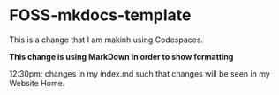 # FOSS-mkdocs-template

This is a change that I am makinh using Codespaces. 

**This change is using MarkDown in order to show formatting**

12:30pm: changes in my index.md such that changes will be seen in my Website Home. 